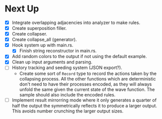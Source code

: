 # Next Up

- [x] Integrate overlapping adjacencies into analyzer to make rules.
- [x] Create superposition filler.
- [x] Create collapser.
- [x] Create collapse_all (generator).
- [x] Hook system up with main.rs.
  - [x] Finish string reconstructor in main.rs.
- [x] Add random colors to the output if not using the default example.
- [x] Clean up input arguments and parsing.
- [ ] History tracking and seeding system (JSON export?).
    - Create some sort of `Record` type to record the actions taken by the collapsing process. All the other functions which are deterministic don't need to have their processes encoded, as they will always unfold the same given the current state of the wave function. The sample should also include the encoded rules.
- [ ] Implement result mirrorring mode where it only generates a quarter of half the output the symmetrically reflects it to produce a larger output. This avoids number crunching the larger output sizes.
